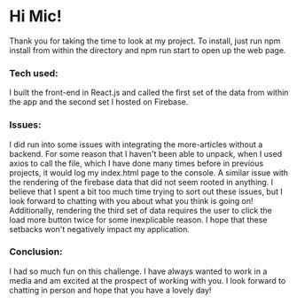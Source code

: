 # Hi Mic!
Thank you for taking the time to look at my project. To install, just run npm install from within the directory and npm run start to open up the web page.

### Tech used:
I built the front-end in React.js and called the first set of the data from within the app and the second set I hosted on Firebase.

### Issues:

I did run into some issues with integrating the more-articles without a backend. For some reason that I haven't been able to unpack, when I used axios to call the file, which I have done many times before in previous projects, it would log my index.html page to the console. A similar issue with the rendering of the firebase data that did not seem rooted in anything. I believe that I spent a bit too much time trying to sort out these issues, but I look forward to chatting with you about what you think is going on! Additionally, rendering the third set of data requires the user to click the load more button twice for some inexplicable reason. I hope that these setbacks won't negatively impact my application.

### Conclusion:
I had so much fun on this challenge. I have always wanted to work in a media and am excited at the prospect of working with you. I look forward to chatting in person and hope that you have a lovely day!
